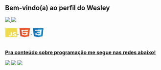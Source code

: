## Bem-vindo(a) ao perfil do Wesley 

 <div>
   <a href="https://github.com/Wesley-Emanoel">
   <img height="180em" src="https://github-readme-stats.vercel.app/api?username=Wesley-Emanoel&show_icons=true&theme=tokyonight&include_all_commits=true&count_private=true"/>
   <img height="180em" src="https://github-readme-stats.vercel.app/api/top-langs/?username=Wesley-Emanoel&layout=compact&langs_count=6&theme=tokyonight"/>
</div>
    
<div style="display: inline_block"><br>
  <img align="center" alt="Js" height="30" width="40" src="https://raw.githubusercontent.com/devicons/devicon/master/icons/javascript/javascript-plain.svg">
  <img align="center" alt="HTML" height="30" width="40" src="https://raw.githubusercontent.com/devicons/devicon/master/icons/html5/html5-original.svg">
  <img align="center" alt="CSS" height="30" width="40" src="https://raw.githubusercontent.com/devicons/devicon/master/icons/css3/css3-original.svg">
</div>
 
<br>

### Pra conteúdo sobre programação me segue nas redes abaixo!

<div> 
 <a href="https://discordapp.com/users/720810015450988565" target="_blank"><img src="https://img.shields.io/badge/Discord-7289DA?style=for-the-badge&logo=discord&logoColor=white" target="_blank"></a> 
  <a href = "mailto:wesleyemanoel.silva@gmail.com"><img src="https://img.shields.io/badge/-Gmail-%23333?style=for-the-badge&logo=gmail&logoColor=white" target="_blank"></a>
  <a href="https://instagram.com/emanoel.wesley" target="_blank"><img src="https://img.shields.io/badge/-Instagram-%23E4405F?style=for-the-badge&logo=instagram&logoColor=white"></a>
  <!-- <a href="COLOCAR O LINK LINKEDIN" target="_blank"><img src="https://img.shields.io/badge/-LinkedIn-%230077B5?style=for-the-badge&logo=linkedin&logoColor=white" target="_blank"></a> -->
</div>
